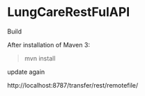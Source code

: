 # LungCareRestFulAPI

Build

After installation of Maven 3:

> mvn install

update again

http://localhost:8787/transfer/rest/remotefile/